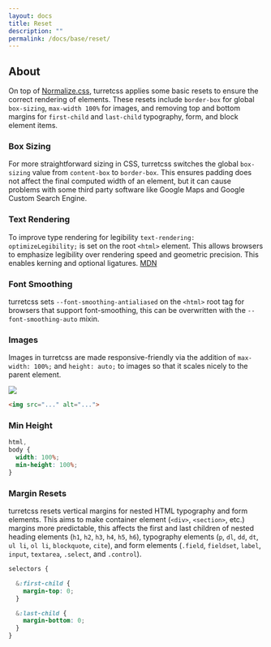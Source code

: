 ```yaml
---
layout: docs
title: Reset
description: ""
permalink: /docs/base/reset/
---
```


## About

On top of [Normalize.css](https://necolas.github.io/normalize.css/), turretcss applies some basic resets to ensure the correct rendering of elements. These resets include `border-box` for global `box-sizing`, `max-width 100%` for images, and removing top and bottom margins for `first-child` and `last-child` typography, form, and block element items.

### Box Sizing

For more straightforward sizing in CSS, turretcss switches the global `box-sizing` value from `content-box` to `border-box`. This ensures padding does not affect the final computed width of an element, but it can cause problems with some third party software like Google Maps and Google Custom Search Engine.

### Text Rendering

To improve type rendering for legibility `text-rendering: optimizeLegibility;` is set on the root `<html>` element. This allows browsers to emphasize legibility over rendering speed and geometric precision. This enables kerning and optional ligatures. [MDN](https://developer.mozilla.org/en-US/docs/Web/CSS/text-rendering)

### Font Smoothing

turretcss sets `--font-smoothing-antialiased` on the `<html>` root tag for browsers that support font-smoothing, this can be overwritten with the `--font-smoothing-auto` mixin.

### Images

Images in turretcss are made responsive-friendly via the addition of `max-width: 100%;` and `height: auto;` to images so that it scales nicely to the parent element.

<img src="{{ site.baseurl }}/assets/images/photo.svg">

```html
<img src="..." alt="...">
```

### Min Height

```scss
html,
body {
  width: 100%;
  min-height: 100%;
}
```

### Margin Resets

turretcss resets vertical margins for nested HTML typography and form elements. This aims to make container element (`<div>`, `<section>`, etc.) margins more predictable, this affects the first and last children of nested heading elements (`h1`, `h2`, `h3`, `h4`, `h5`, `h6`), typography elements (`p`, `dl`, `dd`, `dt`, `ul li`, `ol li`, `blockquote`, `cite`), and form elements (`.field`, `fieldset`, `label`, `input`, `textarea`, `.select`, and `.control`).

```scss
selectors {

  &:first-child {
    margin-top: 0;
  }

  &:last-child {
    margin-bottom: 0;
  }
}
```
